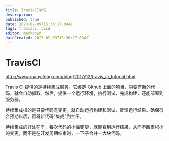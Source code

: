 ```yaml
---
title: TravisCI学习
description: 
published: true
date: 2023-02-09T15:36:17.094Z
tags: travisci, cicd
editor: markdown
dateCreated: 2023-02-09T15:36:17.094Z
---
```


# TravisCI
http://www.ruanyifeng.com/blog/2017/12/travis_ci_tutorial.html

Travis CI 提供的是持续集成服务。它绑定 Github 上面的项目，只要有新的代码，就会自动抓取。然后，提供一个运行环境，执行测试，完成构建，还能部署到服务器。

持续集成指的是只要代码有变更，就自动运行构建和测试，反馈运行结果。确保符合预期以后，再将新代码"集成"到主干。

持续集成的好处在于，每次代码的小幅变更，就能看到运行结果，从而不断累积小的变更，而不是在开发周期结束时，一下子合并一大块代码。